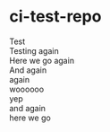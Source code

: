 # ci-test-repo
Test  
Testing again  
Here we go again  
And again  
again  
woooooo  
yep  
and again  
here we go
